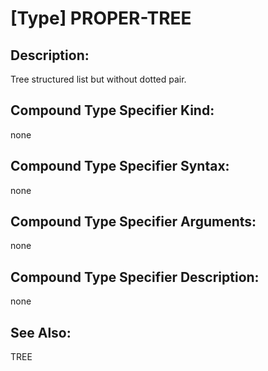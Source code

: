 # [Type] PROPER-TREE

## Description:

Tree structured list but without dotted pair.

## Compound Type Specifier Kind:
none

## Compound Type Specifier Syntax:
none

## Compound Type Specifier Arguments:
none

## Compound Type Specifier Description:
none

## See Also:
TREE
